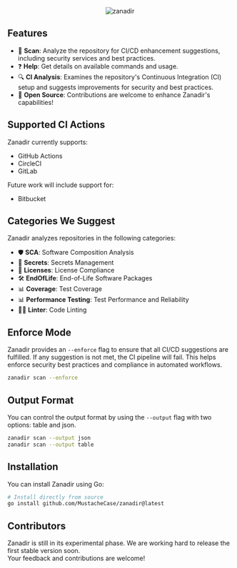<p align="center">
  <img src="https://github.com/user-attachments/assets/88b976b4-cc46-4706-a3e4-3cfa0e6877d5" alt="zanadir">
</p>

## Features

- 📂 **Scan**: Analyze the repository for CI/CD enhancement suggestions, including security services and best practices.
- ❓ **Help**: Get details on available commands and usage.
- 🔍 **CI Analysis**: Examines the repository's Continuous Integration (CI) setup and suggests improvements for security and best practices.
- 🚀 **Open Source**: Contributions are welcome to enhance Zanadir's capabilities!

## Supported CI Actions

Zanadir currently supports:

- GitHub Actions
- CircleCI
- GitLab

Future work will include support for:

- Bitbucket

## Categories We Suggest

Zanadir analyzes repositories in the following categories:

- 🛡️ **SCA**: Software Composition Analysis
- 🔐 **Secrets**: Secrets Management
- 📜 **Licenses**: License Compliance
- 🛠️ **EndOfLife**: End-of-Life Software Packages
- 📊 **Coverage**: Test Coverage
- 📊 **Performance Testing**: Test Performance and Reliability
- 🧑‍💻 **Linter**: Code Linting

## Enforce Mode

Zanadir provides an `--enforce` flag to ensure that all CI/CD suggestions are fulfilled. If any suggestion is not met, the CI pipeline will fail. This helps enforce security best practices and compliance in automated workflows.

```sh
zanadir scan --enforce
```

## Output Format
You can control the output format by using the `--output` flag with two options: table and json.
```sh
zanadir scan --output json
zanadir scan --output table
```

## Installation

You can install Zanadir using Go:

```sh
# Install directly from source
go install github.com/MustacheCase/zanadir@latest
```

## Contributors

Zanadir is still in its experimental phase. We are working hard to release the first stable version soon.  
Your feedback and contributions are welcome!
